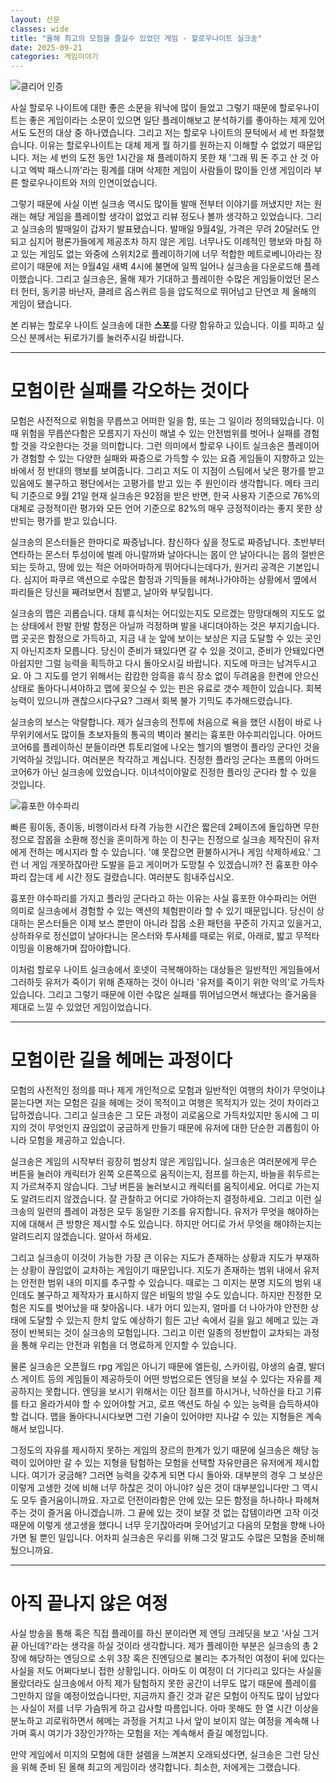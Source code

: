 ```yaml
---
layout: 산문
classes: wide
title: "올해 최고의 모험을 즐길수 있었던 게임 - 할로우나이트 실크송"
date: 2025-09-21
categories: 게임이야기
---
```


![클리어 인증](/images/게임%20이야기/실크송/클리어.jpg)

사실 할로우 나이트에 대한 좋은 소문을 워낙에 많이 들었고 그렇기 때문에 할로우나이트는 좋은
게임이라는 소문이 있으면 일단 플레이해보고 분석하기를 좋아하는 제게 있어서도 도전의 대상 중
하나였습니다. 그리고 저는 할로우 나이트의 문턱에서 세 번 좌절했습니다. 이유는 할로우나이트는
대체 제게 뭘 하기를 원하는지 이해할 수 없었기 때문입니다. 저는 세 번의 도전 동안 1시간을
채 플레이하지 못한 채 '그래 뭐 돈 주고 산 것 아니고 엑박 패스니까'라는 핑계를 대며 삭제한
게임이 사람들이 많이들 인생 게임이라 부른 할로우나이트와 저의 인연이었습니다.

그렇기 때문에 사실 이번 실크송 역시도 많이들 발매 전부터 이야기를 꺼냈지만 저는 원래는 해당 게임을
플레이할 생각이 없었고 리뷰 정도나 볼까 생각하고 있었습니다. 그리고 실크송의 발매일이 갑자기
발표됐습니다. 발매일 9월4일, 가격은 무려 20달러도 안되고 심지어 평론가들에게 제공조차 하지 않은 게임.
너무나도 이례적인 행보와 마침 하고 있는 게임도 없는 와중에 스위치2로 플레이하기에 너무 적합한
메트로베니아라는 장르이기 때문에 저는 9월4일 새벽 4시에 불면에 일찍 일어나 실크송을 다운로드해
플레이했습니다. 그리고 실크송은, 올해 제가 기대하고 플레이한 수많은 게임들이었던 몬스터 헌터,
동키콩 바난자, 클레르 옵스퀴르 등을 압도적으로 뛰어넘고 단연코 제 올해의 게임이 됐습니다.

본 리뷰는 할로우 나이트 실크송에 대한 **스포**를 다량 함유하고 있습니다. 이를 피하고 싶으신
분께서는 뒤로가기를 눌러주시길 바랍니다.

---

# 모험이란 실패를 각오하는 것이다

모험은 사전적으로 위험을 무릅쓰고 어떠한 일을 함, 또는 그 일이라 정의돼있습니다. 이 때 위험을
무릅쓴다함은 모름지기 자신이 해낼 수 있는 안전범위를 벗어나 실패를 경험할 것을 각오한다는
것을 의미합니다. 그런 의미에서 할로우 나이트 실크송은 플레이어가 경험할 수 있는 다양한 실패와
짜증으로 가득할 수 있는 요즘 게임들이 지향하고 있는 바에서 정 반대의 행보를 보여줍니다. 그리고
저도 이 지점이 스팀에서 낮은 평가를 받고 있음에도 불구하고 평단에서는 고평가를 받고 있는
주 원인이라 생각합니다. 메타 크리틱 기준으로 9월 21일 현재 실크송은 92점을 받은 반면, 한국
사용자 기준으로 76%의 대체로 긍정적이란 평가와 모든 언어 기준으로 82%의 매우 긍정적이라는
좋지 못한 상반되는 평가를 받고 있습니다.

실크송의 몬스터들은 한마디로 짜증납니다. 참신하다 싶을 정도로 짜증납니다. 초반부터 연타하는
몬스터 투성이에 벌레 아니랄까봐 날아다니는 몹이 안 날아다니는 몹의 절반은 되는 듯하고, 땅에
있는 적은 어마어마하게 뛰어다니는데다가, 원거리 공격은 기본입니다. 심지어 파쿠르 액션으로
수많은 함정과 기믹들을 헤쳐나가야하는 상황에서 옆에서 파리들은 당신을 째려보면서 침뱉고, 날아와
부딪힙니다.

실크송의 맵은 괴롭습니다. 대체 휴식처는 어디있는지도 모르겠는 망망대해의 지도도 없는 상태에서
한발 한발 함정은 아닐까 걱정하며 발을 내디뎌야하는 것은 부지기숩니다. 맵 곳곳은 함정으로 가득하고,
지금 내 눈 앞에 보이는 보상은 지금 도달할 수 있는 곳인지 아닌지조차 모릅니다. 당신이 준비가
돼있다면 갈 수 있을 것이고, 준비가 안돼있다면 아쉽지만 그럴 능력을 획득하고 다시 돌아오시길
바랍니다. 지도에 마크는 남겨두시고요. 아 그 지도를 얻기 위해서는 캄캄한 암흑을 휴식 장소
없이 두려움을 한켠에 안으신 상태로 돌아다니셔야하고 맵에 꽂으실 수 있는 핀은 유료로 갯수 제한이
있습니다. 회복 능력이 있으니까 괜찮으시다구요? 그래서 회복 불가 기믹도 추가해드렸습니다.

실크송의 보스는 악랄합니다. 제가 실크송의 전투에 처음으로 욕을 했던 시점이 바로 나무위키에서도
많이들 초보자들의 통곡의 벽이라 불리는 흉포한 야수피리입니다. 아머드코어6를 플레이하신 분들이라면
튜토리얼에 나오는 헬기의 별명이 플라잉 군다인 것을 기억하실 것입니다. 여러분은 착각하고 계십니다.
진정한 플라잉 군다는 프롬의 아머드코어6가 아닌 실크송에 있었습니다. 이녀석이야말로 진정한 플라잉
군다라 할 수 있을 것입니다.

![흉포한 야수파리](/images/게임%20이야기/실크송/흉포한%20야수파리.jpg)

빠른 횡이동, 종이동, 비행이라서 타격 가능한 시간은 짧은데 2페이즈에 돌입하면 무한정으로 잡몹을
소환해 정신을 혼미하게 하는 이 친구는 진정으로 실크송 제작진이 유저에게 전하는 메시지라 할 수
있습니다. '얘 못잡으면 환불하시거나 게임 삭제하세요.' 그런 너 게임 개못하잖아란 도발을 듣고
게이머가 도망칠 수 있겠습니까? 전 흉포한 야수파리 잡는데 세 시간 정도 걸렸습니다. 여러분도
힘내주십시오.

흉포한 야수파리를 가지고 플라잉 군다라고 하는 이유는 사실 흉포한 야수파리는 어떤 의미로 실크송에서
경험할 수 있는 액션의 체험판이라 할 수 있기 때문입니다. 당신이 상대하는 몬스터들은 이제 보스
뿐만이 아니라 잡몹 소환 패턴을 꾸준히 가지고 있을거고, 상하좌우로 정신없이 날아다니는 몬스터와
투사체를 때로는 위로, 아래로, 밟고 무적타이밍을 이용해가며 잡아야합니다.

이처럼 할로우 나이트 실크송에서 호넷이 극복해야하는 대상들은 일반적인 게임들에서 그러하듯
유저가 죽이기 위해 존재하는 것이 아니라 '유저를 죽이기 위한 악의'로 가득차 있습니다. 그리고
그렇기 때문에 이런 수많은 실패를 뛰어넘으면서 해냈다는 즐거움을 제대로 느낄 수 있었던 게임이었습니다.

---

# 모험이란 길을 헤메는 과정이다

모험의 사전적인 정의를 떠나 제게 개인적으로 모험과 일반적인 여행의 차이가 무엇이냐 묻는다면 저는
모험은 길을 헤메는 것이 목적이고 여행은 목적지가 있는 것이 차이라고 답하겠습니다. 그리고 실크송은
그 모든 과정이 괴로움으로 가득차있지만 동시에 그 미지의 것이 무엇인지 끊임없이 궁금하게 만들기
때문에 유저에 대한 단순한 괴롭힘이 아니라 모험을 제공하고 있습니다.

실크송은 게임의 시작부터 굉장히 범상치 않은 게임입니다. 실크송은 여러분에게 무슨 버튼을 눌러야
캐릭터가 왼쪽 오른쪽으로 움직이는지, 점프를 하는지, 바늘을 휘두르는지 가르쳐주지 않습니다. 그냥
버튼을 눌러보시고 캐릭터를 움직이세요. 어디로 가는지도 알려드리지 않겠습니다. 잘 관찰하고 어디로
가야하는지 결정하세요. 그리고 이런 실크송의 일련의 플레이 과정은 모두 동일한 기조를 유지합니다.
유저가 무엇을 해야하는지에 대해서 큰 방향은 제시할 수도 있습니다. 하지만 어디로 가서 무엇을
해야하는지는 알려드리지 않겠습니다. 알아서 하세요.

그리고 실크송이 이것이 가능한 가장 큰 이유는 지도가 존재하는 상황과 지도가 부재하는 상황이
끊임없이 교차하는 게임이기 때문입니다. 지도가 존재하는 범위 내에서 유저는 안전한 범위 내의
미지를 추구할 수 있습니다. 때로는 그 미지는 분명 지도의 범위 내인데도 불구하고 제작자가 표시하지
않은 비밀의 방일 수도 있습니다. 하지만 진정한 모험은 지도를 벗어났을 때 찾아옵니다. 내가 어디
있는지, 얼마를 더 나아가야 안전한 상태에 도달할 수 있는지 한치 앞도 예상하기 힘든 고난 속에서
길을 잃고 헤메고 있는 과정이 반복되는 것이 실크송의 모험입니다. 그리고 이런 일종의 정반합이
교차되는 과정을 통해 우리는 안전과 위험을 더 명료하게 인지할 수 있습니다.

물론 실크송은 오픈월드 rpg 게임은 아니기 때문에 엘든링, 스카이림, 야생의 숨결, 발더스 게이트
등의 게임들이 제공하듯이 어떤 방법으로든 엔딩을 보실 수 있다는 자유를 제공하지는 못합니다. 엔딩을
보시기 위해서는 이단 점프를 하시거나, 낙하산을 타고 기류를 타고 올라가셔야 할 수 있어야할 거고,
로프 액션도 하실 수 있는 능력을 습득하셔야할 겁니다. 맵을 돌아다니시다보면 그런 기술이 있어야만
지나갈 수 있는 지형들은 계속해서 보입니다.

그정도의 자유를 제시하지 못하는 게임의 장르의 한계가 있기 때문에 실크송은 해당 능력이 있어야만
갈 수 있는 지형을 탐험하는 모험을 선택할 자유만큼은 유저에게 제시합니다. 여기가 궁금해? 그러면
능력을 갖추게 되면 다시 돌아와. 대부분의 경우 그 보상은 이렇게 고생한 것에 비해 너무 하찮은
것이 아니야? 싶은 것이 대부분입니다만 그 역시도 모두 즐거움이니까요. 자고로 던전이라함은 안에
있는 모든 함정을 하나하나 파헤쳐주는 것이 즐거움 아니겠습니까. 그 끝에 있는 것이 보잘 것 없는
잡템이라면 고작 이것 때문에 이렇게 생고생을 했다니 너무 웃기잖아라며 웃어넘기고 다음의 모험을
향해 나아가면 될 뿐인 일입니다. 어차피 실크송은 우리를 위해 그것 말고도 수많은 모험을 준비해
뒀으니까요.

---

# 아직 끝나지 않은 여정

사실 방송을 통해 혹은 직접 플레이를 하신 분이라면 제 엔딩 크레딧을 보고 '사실 그거 끝 아닌데?'라는
생각을 하실 것이라 생각합니다. 제가 플레이한 부분은 실크송의 총 2장에 해당하는 엔딩으로 소위
3장 혹은 진엔딩으로 불리는 추가적인 여정이 뒤에 있다는 사실을 저도 어쩌다보니 접한 상황입니다.
아마도 이 여정이 더 기다리고 있다는 사실을 몰랐더라도 실크송에서 아직 제가 탐험하지 못한 공간이
너무도 많기 때문에 플레이를 그만하지 않을 예정이었습니다만, 지금까지 즐긴 것과 같은 모험이
아직도 많이 남았다는 사실이 저를 너무 가슴뛰게 하고 감사할 따름입니다. 아마 못해도 한 열 시간
이상을 분노하고 괴로워하면서 헤메는 과정을 거치고 나서 앞이 보이지 않는 여정을 계속해 나가며
혹시 여기가 3장인가?하는 모험을 저는 계속해서 즐길 예정입니다.

만약 게임에서 미지의 모험에 대한 설렘을 느껴본지 오래되셨다면, 실크송은 그런 당신을 위해
준비 된 올해 최고의 게임이라 생각합니다. 최소한, 저에게는 그랬습니다.
